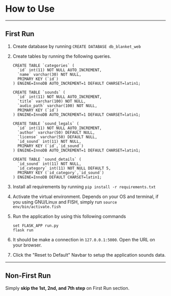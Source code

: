 # How to Use

---

## First Run

1. Create database by running `CREATE DATABASE db_blanket_web`
2. Create tables by running the following queries.

    ```
    CREATE TABLE `categories` (
      `id` int(11) NOT NULL AUTO_INCREMENT,
      `name` varchar(30) NOT NULL,
      PRIMARY KEY (`id`)
    ) ENGINE=InnoDB AUTO_INCREMENT=1 DEFAULT CHARSET=latin1;
    ```

    ```
    CREATE TABLE `sounds` (
      `id` int(11) NOT NULL AUTO_INCREMENT,
      `title` varchar(100) NOT NULL,
      `audio_path` varchar(100) NOT NULL,
      PRIMARY KEY (`id`)
    ) ENGINE=InnoDB AUTO_INCREMENT=1 DEFAULT CHARSET=latin1;
    ```

    ```
    CREATE TABLE `sound_legals` (
      `id` int(11) NOT NULL AUTO_INCREMENT,
      `author` varchar(50) DEFAULT NULL,
      `license` varchar(50) DEFAULT NULL,
      `id_sound` int(11) NOT NULL,
      PRIMARY KEY (`id`,`id_sound`)
    ) ENGINE=InnoDB AUTO_INCREMENT=1 DEFAULT CHARSET=latin1;
    ```

    ```
    CREATE TABLE `sound_details` (
      `id_sound` int(11) NOT NULL,
      `id_category` int(11) NOT NULL DEFAULT 5,
      PRIMARY KEY (`id_category`,`id_sound`)
    ) ENGINE=InnoDB DEFAULT CHARSET=latin1;
    ```

3. Install all requirements by running `pip install -r requirements.txt`

4. Activate the virtual environment. Depends on your OS and terminal, if you using GNU/Linux and FISH, simply run `source env/bin/activate.fish`

5. Run the application by using this following commands

    ```
    set FLASK_APP run.py
    flask run
    ```

6. It should be make a connection in `127.0.0.1:5000`. Open the URL on your browser.

7. Click the "Reset to Default" Navbar to setup the application sounds data.

---

## Non-First Run

Simply **skip the 1st, 2nd, and 7th step** on First Run section.
